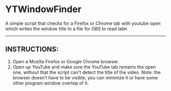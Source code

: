 # YTWindowFinder
A simple script that checks for a Firefox or Chrome tab with youtube open which writes the window title to a file for OBS to read later.

------------------------------------------------------
INSTRUCTIONS:
------------------------------------------------------
1. Open a Mozilla Firefox or Google Chrome browser.
2. Open up YouTube and make sure the YouTube tab remains the open one, without that the script can't detect the title of the video.
Note: the browser doesn't have to be visible, you can minimize it or have some other program window overtop of it.
